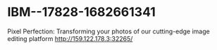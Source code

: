 # IBM--17828-1682661341
Pixel Perfection: Transforming your photos of our cutting-edge image editing platform
http://159.122.178.3:32265/

